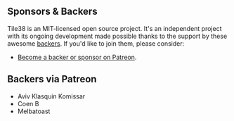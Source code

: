 ## Sponsors &amp; Backers

Tile38 is an MIT-licensed open source project.
It's an independent project with its ongoing development made possible thanks to the support by these awesome [backers](https://github.com/tidwall/tile38/blob/master/BACKERS.md).
If you'd like to join them, please consider:

- [Become a backer or sponsor on Patreon](https://www.patreon.com/tidwall).

## Backers via Patreon

- Aviv Klasquin Komissar
- Coen B
- Melbatoast
